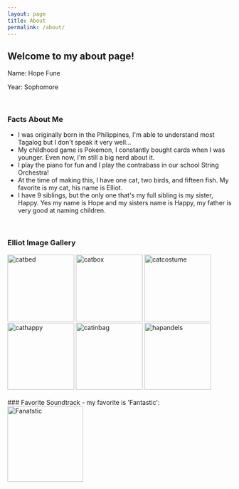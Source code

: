 ```yaml
---
layout: page
title: About
permalink: /about/
---
```


## Welcome to my about page!

Name: Hope Fune 

Year: Sophomore 

<br>

### Facts About Me
- I was originally born in the Philippines, I'm able to understand most Tagalog but I don't speak it very well...
- My childhood game is Pokemon, I constantly bought cards when I was younger. Even now, I'm still a big nerd about it.
- I play the piano for fun and I play the contrabass in our school String Orchestra!
- At the time of making this, I have one cat, two birds, and fifteen fish. My favorite is my cat, his name is Elliot. 
- I have 9 siblings, but the only one that's my full sibling is my sister, Happy. Yes my name is Hope and my sisters name is Happy, my father is very good at naming children. 

<br>

### Elliot Image Gallery 

<div class="image-gallery">
  <img src="https://i.imgur.com/tds787u.jpeg" alt="catbed" width="150">
  <img src="https://i.imgur.com/2cL5wU4.jpeg" alt="catbox" width="150">
  <img src="https://i.imgur.com/J5NvG88.jpeg" alt="catcostume" width="150"> 
  <img src="https://i.imgur.com/gwmgmg9.jpeg" alt="cathappy" width="150">
  <img src="https://i.imgur.com/w6d8jOa.jpeg" alt="catinbag" width="150">
  <img src="https://i.imgur.com/F71UPDC.jpeg" alt="hapandels" width="150">
</div>

<br>
### Favorite Soundtrack - my favorite is 'Fantastic':

<div style="display: flex; flex-wrap: wrap; gap: 10px;">
    <a href="https://open.spotify.com/playlist/37i9dQZF1DX3KVUsNUmJc2?si=960fddc843de4ac4">
        <img src="https://i.scdn.co/image/ab67616d0000b2738d2e9d799b426e4b55e2ba97" alt="Fanatstic" width="170">
    </a>

<br>
